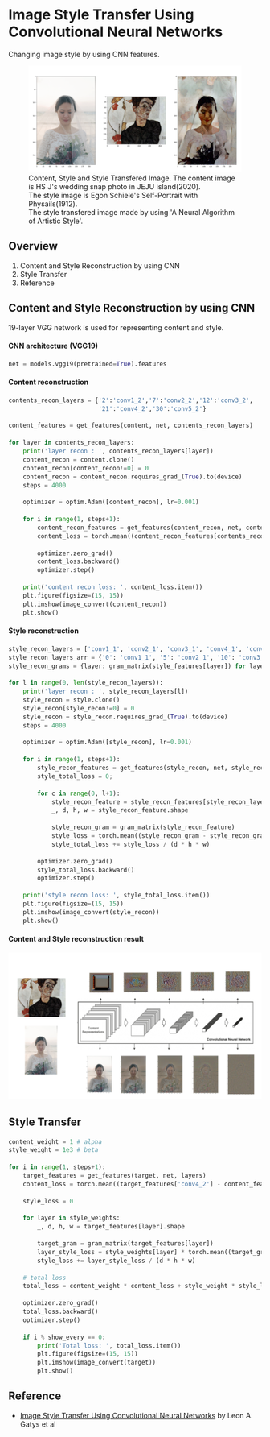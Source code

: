 [image1]: ./img/content_style_reconstruction.PNG "CSR"

# Image Style Transfer Using Convolutional Neural Networks

Changing image style by using CNN features.

<figure>
    <img src="./img/result2.PNG"/>
    <figcaption> Content, Style and Style Transfered Image. The content image is HS J's wedding snap photo in JEJU island(2020).<br/> The style image is Egon Schiele's Self-Portrait with Physails(1912).
    <br/> The style transfered image made by using 'A Neural Algorithm of Artistic Style'.</figcaption>
</figure>


## Overview

1. Content and Style Reconstruction by using CNN
2. Style Transfer
3. Reference

## Content and Style Reconstruction by using CNN

19-layer VGG network is used for representing content and style.

#### CNN architecture (VGG19)

```python
net = models.vgg19(pretrained=True).features
```

#### Content reconstruction

```python
contents_recon_layers = {'2':'conv1_2','7':'conv2_2','12':'conv3_2',
                         '21':'conv4_2','30':'conv5_2'}

content_features = get_features(content, net, contents_recon_layers)

for layer in contents_recon_layers:
    print('layer recon : ', contents_recon_layers[layer])
    content_recon = content.clone()
    content_recon[content_recon!=0] = 0
    content_recon = content_recon.requires_grad_(True).to(device)
    steps = 4000

    optimizer = optim.Adam([content_recon], lr=0.001)

    for i in range(1, steps+1):
        content_recon_features = get_features(content_recon, net, contents_recon_layers)
        content_loss = torch.mean((content_recon_features[contents_recon_layers[layer]] - content_features[contents_recon_layers[layer]])**2);
        
        optimizer.zero_grad()
        content_loss.backward()
        optimizer.step()

    print('content recon loss: ', content_loss.item())
    plt.figure(figsize=(15, 15))
    plt.imshow(image_convert(content_recon))
    plt.show()
```

#### Style reconstruction

```python
style_recon_layers = ['conv1_1', 'conv2_1', 'conv3_1', 'conv4_1', 'conv5_1']
style_recon_layers_arr = {'0': 'conv1_1', '5': 'conv2_1', '10': 'conv3_1','19': 'conv4_1', '28': 'conv5_1'}
style_recon_grams = {layer: gram_matrix(style_features[layer]) for layer in style_features}

for l in range(0, len(style_recon_layers)):
    print('layer recon : ', style_recon_layers[l])
    style_recon = style.clone()
    style_recon[style_recon!=0] = 0
    style_recon = style_recon.requires_grad_(True).to(device)
    steps = 4000

    optimizer = optim.Adam([style_recon], lr=0.001)

    for i in range(1, steps+1):
        style_recon_features = get_features(style_recon, net, style_recon_layers_arr)
        style_total_loss = 0;

        for c in range(0, l+1):
            style_recon_feature = style_recon_features[style_recon_layers[c]]
            _, d, h, w = style_recon_feature.shape

            style_recon_gram = gram_matrix(style_recon_feature)
            style_loss = torch.mean((style_recon_gram - style_recon_grams[style_recon_layers[c]])**2)
            style_total_loss += style_loss / (d * h * w)

        optimizer.zero_grad()
        style_total_loss.backward()
        optimizer.step()

    print('style recon loss: ', style_total_loss.item())
    plt.figure(figsize=(15, 15))
    plt.imshow(image_convert(style_recon))
    plt.show()
```

#### Content and Style reconstruction result

![Content & Style Reconstruction][image1]

## Style Transfer

```python
content_weight = 1 # alpha
style_weight = 1e3 # beta

for i in range(1, steps+1):
    target_features = get_features(target, net, layers)
    content_loss = torch.mean((target_features['conv4_2'] - content_features['conv4_2'])**2)

    style_loss = 0

    for layer in style_weights:
        _, d, h, w = target_features[layer].shape

        target_gram = gram_matrix(target_features[layer])
        layer_style_loss = style_weights[layer] * torch.mean((target_gram - style_grams[layer])**2)
        style_loss += layer_style_loss / (d * h * w)

    # total loss
    total_loss = content_weight * content_loss + style_weight * style_loss

    optimizer.zero_grad()
    total_loss.backward()
    optimizer.step()

    if i % show_every == 0:
        print('Total loss: ', total_loss.item())
        plt.figure(figsize=(15, 15))
        plt.imshow(image_convert(target))
        plt.show()
```


## Reference

* [Image Style Transfer Using Convolutional Neural Networks](https://www.cv-foundation.org/openaccess/content_cvpr_2016/papers/Gatys_Image_Style_Transfer_CVPR_2016_paper.pdf) by Leon A. Gatys et al